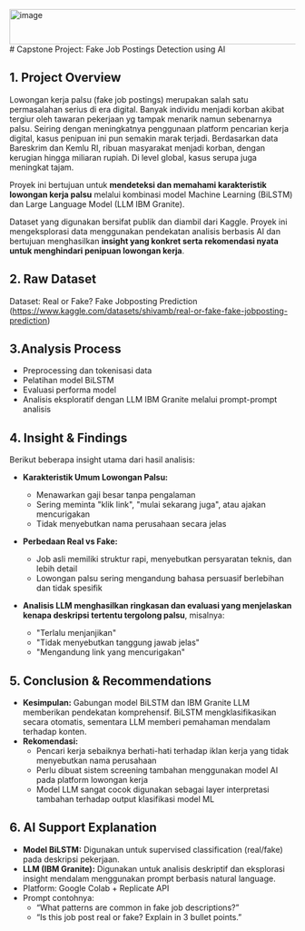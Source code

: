 <img width="2366" height="62" alt="image" src="https://github.com/user-attachments/assets/a42182ab-5762-4ee9-af09-88d188f10e35" /># Capstone Project: Fake Job Postings Detection using AI

## 1. Project Overview
Lowongan kerja palsu (fake job postings) merupakan salah satu permasalahan serius di era digital. Banyak individu menjadi korban akibat tergiur oleh tawaran pekerjaan yg tampak menarik namun sebenarnya palsu. Seiring dengan meningkatnya penggunaan platform pencarian kerja digital, kasus penipuan ini pun semakin marak terjadi. Berdasarkan data Bareskrim dan Kemlu RI, ribuan masyarakat menjadi korban, dengan kerugian hingga miliaran rupiah. Di level global, kasus serupa juga meningkat tajam.

Proyek ini bertujuan untuk **mendeteksi dan memahami karakteristik lowongan kerja palsu** melalui kombinasi model Machine Learning (BiLSTM) dan Large Language Model (LLM IBM Granite).

Dataset yang digunakan bersifat publik dan diambil dari Kaggle. Proyek ini mengeksplorasi data menggunakan pendekatan analisis berbasis AI dan bertujuan menghasilkan **insight yang konkret serta rekomendasi nyata untuk menghindari penipuan lowongan kerja**.

## 2. Raw Dataset
Dataset: Real or Fake? Fake Jobposting Prediction (https://www.kaggle.com/datasets/shivamb/real-or-fake-fake-jobposting-prediction)

## 3.Analysis Process
- Preprocessing dan tokenisasi data
- Pelatihan model BiLSTM
- Evaluasi performa model
- Analisis eksploratif dengan LLM IBM Granite melalui prompt-prompt analisis

## 4. Insight & Findings
Berikut beberapa insight utama dari hasil analisis:
- **Karakteristik Umum Lowongan Palsu:**
  - Menawarkan gaji besar tanpa pengalaman
  - Sering meminta "klik link", "mulai sekarang juga", atau ajakan mencurigakan
  - Tidak menyebutkan nama perusahaan secara jelas

- **Perbedaan Real vs Fake:**
  - Job asli memiliki struktur rapi, menyebutkan persyaratan teknis, dan lebih detail
  - Lowongan palsu sering mengandung bahasa persuasif berlebihan dan tidak spesifik

- **Analisis LLM menghasilkan ringkasan dan evaluasi yang menjelaskan kenapa deskripsi tertentu tergolong palsu**, misalnya:
  - "Terlalu menjanjikan"
  - "Tidak menyebutkan tanggung jawab jelas"
  - "Mengandung link yang mencurigakan"

## 5. Conclusion & Recommendations

- **Kesimpulan:**
Gabungan model BiLSTM dan IBM Granite LLM memberikan pendekatan komprehensif. BiLSTM mengklasifikasikan secara otomatis, sementara LLM memberi pemahaman mendalam terhadap konten.
- **Rekomendasi:**
  - Pencari kerja sebaiknya berhati-hati terhadap iklan kerja yang tidak menyebutkan nama perusahaan
  - Perlu dibuat sistem screening tambahan menggunakan model AI pada platform lowongan kerja
  - Model LLM sangat cocok digunakan sebagai layer interpretasi tambahan terhadap output klasifikasi model ML
 
## 6. AI Support Explanation

- **Model BiLSTM:** Digunakan untuk supervised classification (real/fake) pada deskripsi pekerjaan.
- **LLM (IBM Granite):** Digunakan untuk analisis deskriptif dan eksplorasi insight mendalam menggunakan prompt berbasis natural language.
- Platform: Google Colab + Replicate API
- Prompt contohnya: 
  - “What patterns are common in fake job descriptions?”
  - “Is this job post real or fake? Explain in 3 bullet points.”
